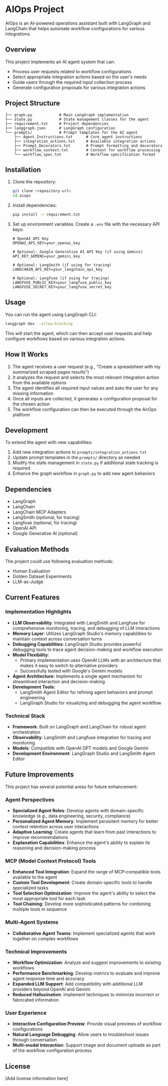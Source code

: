 # AIOps Project

AIOps is an AI-powered operations assistant built with LangGraph and LangChain that helps automate workflow configurations for various integrations.

## Overview

This project implements an AI agent system that can:
- Process user requests related to workflow configurations
- Select appropriate integration actions based on the user's needs
- Guide users through the required input collection process
- Generate configuration proposals for various integration actions

## Project Structure

```
├── graph.py            # Main LangGraph implementation
├── state.py            # State management classes for the agent
├── requirement.txt     # Project dependencies
├── langgraph.json      # LangGraph configuration
└── prompts/            # Prompt templates for the AI agent
    ├── Agent_Instructions.txt      # Core agent instructions
    ├── integration_actions.txt     # Available integration actions
    ├── Prompt_Decorators.txt       # Prompt formatting and decorators
    ├── workflow_context.txt        # Context for workflow processing
    └── workflow_spec.txt           # Workflow specification format
```

## Installation

1. Clone the repository:
   ```bash
   git clone <repository-url>
   cd aiops
   ```

2. Install dependencies:
   ```bash
   pip install -r requirement.txt
   ```

3. Set up environment variables:
   Create a `.env` file with the necessary API keys:
   ```
   # OpenAI API Key
   OPENAI_API_KEY=your_openai_key

   # Optional: Google Generative AI API Key (if using Gemini)
   API_KEY_GEMINI=your_gemini_key

   # Optional: LangSmith (if using for tracing)
   LANGCHAIN_API_KEY=your_langchain_api_key

   # Optional: Langfuse (if using for tracing)
   LANGFUSE_PUBLIC_KEY=your_langfuse_public_key
   LANGFUSE_SECRET_KEY=your_langfuse_secret_key
   ```

## Usage

You can run the agent using LangGraph CLI:

```bash
langgraph dev --allow-blocking
```

This will start the agent, which can then accept user requests and help configure workflows based on various integration actions.

## How It Works

1. The agent receives a user request (e.g., "Create a spreadsheet with my summarized scraped pages results")
2. It analyzes the request and selects the most relevant integration action from the available options
3. The agent identifies all required input values and asks the user for any missing information
4. Once all inputs are collected, it generates a configuration proposal for the chosen action
5. The workflow configuration can then be executed through the AirOps platform

## Development

To extend the agent with new capabilities:

1. Add new integration actions to `prompts/integration_actions.txt`
2. Update prompt templates in the `prompts/` directory as needed
3. Modify the state management in `state.py` if additional state tracking is required
4. Enhance the graph workflow in `graph.py` to add new agent behaviors

## Dependencies

- LangGraph
- LangChain
- LangChain MCP Adapters
- LangSmith (optional, for tracing)
- Langfuse (optional, for tracing)
- OpenAI API
- Google Generative AI (optional)

## Evaluation Methods

The project could use following evaluation methods:
- Human Evaluation
- Golden Dataset Experiments
- LLM-as-Judge

## Current Features

### Implementation Highlights

- **LLM Observability**: Integrated with LangSmith and Langfuse for comprehensive monitoring, tracing, and debugging of LLM interactions
- **Memory Layer**: Utilizes LangGraph Studio's memory capabilities to maintain context across conversation turns
- **Debugging Capabilities**: LangGraph Studio provides powerful debugging tools to trace agent decision-making and workflow execution
- **Model Flexibility**:
  - Primary implementation uses OpenAI LLMs with an architecture that makes it easy to switch to alternative providers
  - Successfully tested with Google's Gemini models
- **Agent Architecture**: Implements a single agent mechanism for streamlined interaction and decision-making
- **Development Tools**:
  - LangSmith Agent Editor for refining agent behaviors and prompt engineering
  - LangGraph Studio for visualizing and debugging the agent workflow

### Technical Stack

- **Framework**: Built on LangGraph and LangChain for robust agent orchestration
- **Observability**: LangSmith and Langfuse integration for tracing and monitoring
- **Models**: Compatible with OpenAI GPT models and Google Gemini
- **Development Environment**: LangGraph Studio and LangSmith Agent Editor

## Future Improvements

This project has several potential areas for future enhancement:

### Agent Perspectives
- **Specialized Agent Roles**: Develop agents with domain-specific knowledge (e.g., data engineering, security, compliance)
- **Personalized Agent Memory**: Implement persistent memory for better context retention across user interactions
- **Adaptive Learning**: Create agents that learn from past interactions to improve recommendations
- **Explanation Capabilities**: Enhance the agent's ability to explain its reasoning and decision-making process

### MCP (Model Context Protocol) Tools
- **Enhanced Tool Integration**: Expand the range of MCP-compatible tools available to the agent
- **Custom Tool Development**: Create domain-specific tools to handle specialized tasks
- **Tool Selection Optimization**: Improve the agent's ability to select the most appropriate tool for each task
- **Tool Chaining**: Develop more sophisticated patterns for combining multiple tools in sequence

### Multi-Agent Systems
- **Collaborative Agent Teams**: Implement specialized agents that work together on complex workflows

### Technical Improvements
- **Workflow Optimization**: Analyze and suggest improvements to existing workflows
- **Performance Benchmarking**: Develop metrics to evaluate and improve agent response time and accuracy
- **Expanded LLM Support**: Add compatibility with additional LLM providers beyond OpenAI and Gemini
- **Reduced Hallucination**: Implement techniques to minimize incorrect or fabricated information

### User Experience
- **Interactive Configuration Preview**: Provide visual previews of workflow configurations
- **Natural Language Debugging**: Allow users to troubleshoot issues through conversation
- **Multi-modal Interaction**: Support image and document uploads as part of the workflow configuration process

## License

[Add license information here]
